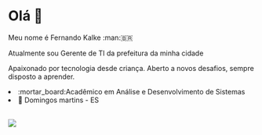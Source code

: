 # Olá 👋
<p> Meu nome é Fernando Kalke :man:🇧🇷</p> 
<p>Atualmente sou Gerente de TI da prefeitura da minha cidade</p>
<p>Apaixonado por tecnologia desde criança. Aberto a novos desafios, sempre disposto a aprender.</p>
<li>:mortar_board:Acadêmico em Análise e Desenvolvimento de Sistemas</li>
<li>📍 Domingos martins - ES</li>
</br>


<!--![YOUR github stats](https://github-readme-stats.vercel.app/api?username=USERNAME)-->

[<img src="https://img.shields.io/badge/linkedin-%230077B5.svg?&style=for-the-badge&logo=linkedin&logoColor=white" />](https://www.linkedin.com/in/fernando-kalke/) 
<!--[<img src = "https://img.shields.io/badge/instagram-%23E4405F.svg?&style=for-the-badge&logo=instagram&logoColor=white">](https://www.instagram.com/nando_kalke/)

